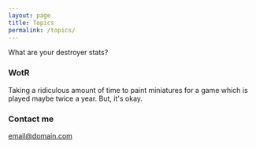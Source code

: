 ```yaml
---
layout: page
title: Topics
permalink: /topics/
---
```


What are your destroyer stats?

### WotR

Taking a ridiculous amount of time to paint miniatures for a game which is played maybe twice a year. But, it's okay.

### Contact me

[email@domain.com](mailto:email@domain.com)
